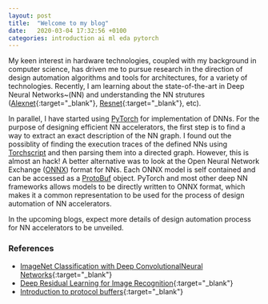 ```yaml
---
layout: post
title:  "Welcome to my blog"
date:   2020-03-04 17:32:56 +0100
categories: introduction ai ml eda pytorch
---
```


My keen interest in hardware technologies, coupled with my background in computer science, has driven me to pursue research in the direction of design automation algorithms and tools for architectures, for a variety of technologies. Recently, I am learning about the state-of-the-art in Deep Neural Networks~(NN) and understanding the NN strutures ([Alexnet](https://papers.nips.cc/paper/4824-imagenet-classification-with-deep-convolutional-neural-networks.pdf){:target="_blank"}, [Resnet](https://arxiv.org/abs/1512.03385){:target="_blank"}, etc). 

In parallel, I have started using [PyTorch](https://pytorch.org/) for implementation of DNNs. For the purpose of designing efficient NN accelerators, the first step is to find a way to extract an exact description of the NN graph. I found out the possiblity of finding the execution traces of the defined NNs using [Torchscript](https://pytorch.org/docs/stable/jit.html#mixing-tracing-and-scripting) and then parsing them into a directed graph. However, this is almost an hack! A better alternative was to look at the Open Neural Network Exchange ([ONNX](https://onnx.ai/)) format for NNs. Each ONNX model is self contained and can be accessed as a [ProtoBuf](#proto) object. PyTorch and most other deep NN frameworks allows models to be directly written to ONNX format, which makes it a common representation to be used for the process of design automation of NN accelerators. 

In the upcoming blogs, expect more details of design automation process for NN accelerators to be unveiled. 




### References 
* [ImageNet Classification with Deep ConvolutionalNeural Networks](https://papers.nips.cc/paper/4824-imagenet-classification-with-deep-convolutional-neural-networks.pdf){:target="_blank"}
* [Deep Residual Learning for Image Recognition](https://arxiv.org/abs/1512.03385){:target="_blank"}
* [Introduction to protocol buffers](https://developers.google.com/protocol-buffers/docs/overview){:target="_blank"}